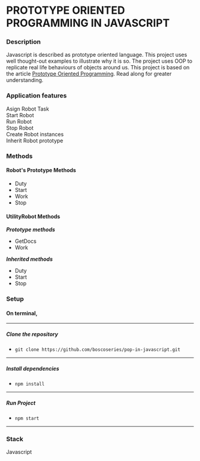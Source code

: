 # PROTOTYPE ORIENTED PROGRAMMING IN JAVASCRIPT

### Description
Javascript is described as prototype oriented language. This project uses well thought-out examples to illustrate why it is so. The project uses OOP to replicate real life behaviours of objects around us. This project is based on the article [Prototype Oriented Programming](https://medium.com/@boscoseries/prototype-oriented-programming-e855e60844cd). Read along for greater understanding.


### Application features
Asign Robot Task  
Start Robot  
Run Robot  
Stop Robot  
Create Robot instances  
Inherit Robot prototype

### Methods

#### Robot's Prototype Methods
* Duty
* Start
* Work
* Stop
#### UtilityRobot Methods

***Prototype methods***
* GetDocs
* Work

***Inherited methods***
* Duty
* Start
* Stop

### Setup 

#### On terminal,  
-----
##### Clone the repository 
* `git clone https://github.com/boscoseries/pop-in-javascript.git`
-----
##### Install dependencies
- `npm install`
-----
##### Run Project
- `npm start`
-----

### Stack
Javascript
